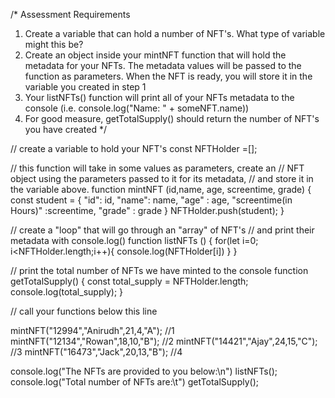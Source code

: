 /*
Assessment Requirements
1. Create a variable that can hold a number of NFT's. What type of variable might this be?
2. Create an object inside your mintNFT function that will hold the metadata for your NFTs. 
   The metadata values will be passed to the function as parameters. When the NFT is ready, 
   you will store it in the variable you created in step 1
3. Your listNFTs() function will print all of your NFTs metadata to the console (i.e. console.log("Name: " + someNFT.name))
4. For good measure, getTotalSupply() should return the number of NFT's you have created
*/

// create a variable to hold your NFT's
const NFTHolder =[];

// this function will take in some values as parameters, create an
// NFT object using the parameters passed to it for its metadata, 
// and store it in the variable above.
function mintNFT (id,name, age, screentime, grade) {
    const student = {
    "id": id,
    "name": name,
    "age" : age,
    "screentime(in Hours)" :screentime,
    "grade" : grade
    }
    NFTHolder.push(student);
}

// create a "loop" that will go through an "array" of NFT's
// and print their metadata with console.log()
function listNFTs () {
   for(let i=0; i<NFTHolder.length;i++){
      console.log(NFTHolder[i])
   }
}

// print the total number of NFTs we have minted to the console
function getTotalSupply() {
    const total_supply = NFTHolder.length;
    console.log(total_supply);
}

// call your functions below this line

mintNFT("12994","Anirudh",21,4,"A");    //1
mintNFT("12134","Rowan",18,10,"B");     //2
mintNFT("14421","Ajay",24,15,"C");      //3
mintNFT("16473","Jack",20,13,"B");      //4

console.log("The NFTs are provided to you below:\n")
listNFTs();
console.log("Total number of NFTs are:\t")
getTotalSupply();
